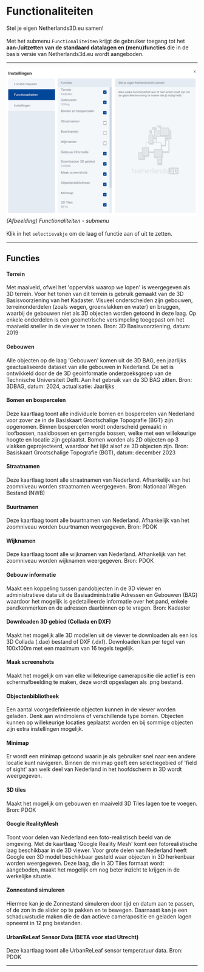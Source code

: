 # Functionaliteiten
Stel je eigen Netherlands3D.eu samen!  
<br>
Met het submenu `Functionaliteiten` krijgt de gebruiker toegang tot het **aan-/uitzetten van de standaard datalagen en (menu)functies** die in de basis versie van Netherlands3d.eu wordt aangeboden.    

---
![Building Blocks](../handleiding/imgs/functionaliteiten.png)
_(Afbeelding) Functionaliteiten - submenu_  
<br> 
Klik in het `selectievakje` om de laag of functie aan of uit te zetten.   

---

## **Functies**

#### **Terrein**
Met maaiveld, ofwel het 'oppervlak waarop we lopen' is weergegeven als 3D terrein. 
Voor het tonen van dit terrein is gebruik gemaakt van de 3D Basisvoorziening van het Kadaster. 
Visueel onderscheiden zijn gebouwen, terreinonderdelen (zoals wegen, groenvlakken en water) en bruggen, waarbij de 	gebouwen niet als 3D objecten worden getoond in deze laag. Op enkele onderdelen is een geometrische versimpeling 	toegepast om het maaiveld sneller in de viewer te tonen.
Bron: 3D Basisvoorziening, datum: 2019

#### **Gebouwen**
Alle objecten op de laag 'Gebouwen' komen uit de 3D BAG, een jaarlijks geactualiseerde dataset van alle gebouwen in 	Nederland. De set is ontwikkeld door de de 3D geoinformatie onderzoeksgroep van de Technische Universiteit Delft. Aan 	het gebruik van de 3D BAG zitten.
Bron: 3DBAG, datum: 2024, actualisatie: Jaarlijks

#### **Bomen en bospercelen**  
Deze kaartlaag toont alle individuele bomen en bospercelen van Nederland voor zover ze in de Basiskaart Grootschalige 	Topografie (BGT) zijn opgenomen. Binnen bospercelen wordt onderscheid gemaakt in loofbossen, naaldbossen en gemengde 	bossen, welke met een willekeurige hoogte en locatie zijn geplaatst. Bomen worden als 2D objecten op 3 vlakken 	geprojecteerd, waardoor het lijkt alsof ze 3D objecten zijn. 
Bron: Basiskaart Grootschalige Topografie (BGT), datum: december 2023

#### **Straatnamen**  
Deze kaartlaag toont alle straatnamen van Nederland. Afhankelijk van het zoomniveau worden straatnamen weergegeven. Bron: Nationaal Wegen Bestand (NWB)

#### **Buurtnamen**  
Deze kaartlaag toont alle buurtnamen van Nederland. Afhankelijk van het zoomniveau worden buurtnamen weergegeven. Bron: PDOK

#### **Wijknamen**  
Deze kaartlaag toont alle wijknamen van Nederland. Afhankelijk van het zoomniveau worden wijknamen weergegeven. Bron: PDOK

#### **Gebouw informatie**  
Maakt een koppeling tussen pandobjecten in de 3D viewer en administratieve data uit de Basisadministratie Adressen en Gebouwen (BAG) waardoor het mogelijk is gedetailleerde informatie over het pand, enkele pandkenmerken en de adressen daarbinnen op te vragen. Bron: Kadaster

#### **Downloaden 3D gebied (Collada en DXF)**  
Maakt het mogelijk alle 3D modellen uit de viewer te downloaden als een los 3D Collada (.dae) bestand of DXF (.dxf). Downloaden kan per tegel van 100x100m met een maximum van 16 tegels tegelijk.

#### **Maak screenshots**  
Maakt het mogelijk om van elke willekeurige camerapositie die actief is een schermafbeelding te maken, deze wordt opgeslagen als .png bestand.

#### **Objectenbibliotheek**  
Een aantal voorgedefinieerde objecten kunnen in de viewer worden geladen. Denk aan windmolens of verschillende type bomen. Objecten kunnen op willekeurige locaties geplaatst worden en bij sommige objecten zijn extra instellingen mogelijk.

#### **Minimap**  
Er wordt een minimap getoond waarin je als gebruiker snel naar een andere locatie kunt navigeren. Binnen de minimap geeft een selectiegebied of 'field of sight' aan welk deel van Nederland in het hoofdscherm in 3D wordt weergegeven.

#### **3D tiles**  
Maakt het mogelijk om gebouwen en maaiveld 3D Tiles lagen toe te voegen. Bron: PDOK

#### **Google RealityMesh**  
Toont voor delen van Nederland een foto-realistisch beeld van de omgeving.
Met de kaartlaag 'Google Reality Mesh' komt een fotorealistische laag beschikbaar in de 3D viewer. Voor grote delen van Nederland heeft Google een 3D model beschikbaar gesteld waar objecten in 3D herkenbaar worden weergegeven. Deze laag, die in 3D Tiles formaat wordt aangeboden, maakt het mogelijk om nog beter inzicht te krijgen in de werkelijke situatie.

#### **Zonnestand simuleren** 
Hiermee kan je de Zonnestand simuleren door tijd en datum aan te passen, of de zon in de slider op te pakken en te bewegen. Daarnaast kan je een schaduwstudie maken die de dan actieve camerapositie en geladen lagen opneemt in 12 png bestanden.

#### **UrbanReLeaf Sensor Data (BETA voor stad Utrecht)**  
Deze kaartlaag toont alle UrbanReLeaf sensor temperatuur data. Bron: PDOK

---